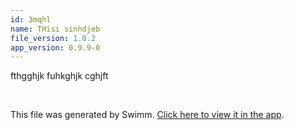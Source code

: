 ```yaml
---
id: 3mqhl
name: THisi sinhdjeb
file_version: 1.0.2
app_version: 0.9.9-0
---
```


fthgghjk fuhkghjk cghjft

<br/>

This file was generated by Swimm. [Click here to view it in the app](http://localhost:5000/repos/ls4DA2fLasmQuEbT4ipw/docs/3mqhl).